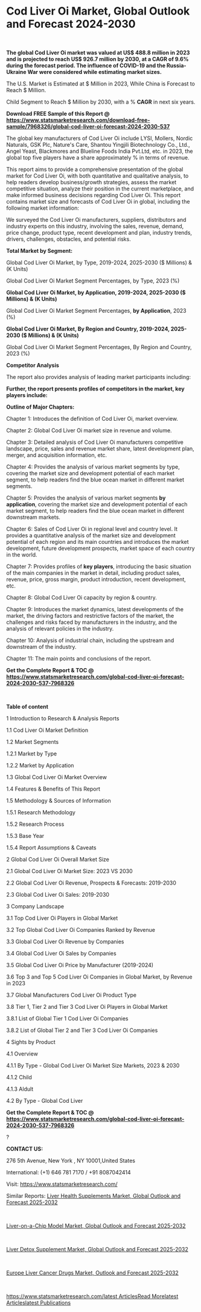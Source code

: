 <h1>Cod Liver Oi Market, Global Outlook and Forecast 2024-2030</h1><br/><p><strong>The global Cod Liver Oi market was valued at US$ 488.8 million in 2023 and is projected to reach US$ 926.7 million by 2030, at a <strong>CAGR</strong> of 9.6% during the forecast period. The influence of COVID-19 and the Russia-Ukraine War were considered while estimating market sizes.</strong></p>
 
 
 
 <p>The U.S. Market is Estimated at $ Million in 2023, While China is Forecast to Reach $ Million.</p>
 
 
 
 <p>Child Segment to Reach $ Million by 2030, with a % <strong>CAGR</strong> in next six years.</p>
 
 
 
 <p><strong>Download FREE Sample of this Report @ <a href="https://www.statsmarketresearch.com/download-free-sample/7968326/global-cod-liver-oi-forecast-2024-2030-537">https://www.statsmarketresearch.com/download-free-sample/7968326/global-cod-liver-oi-forecast-2024-2030-537</a></strong></p>
 
 
 
 <p>The global key manufacturers of Cod Liver Oi include LYSI, Mollers, Nordic Naturals, GSK Plc, Nature&#39;s Care, Shantou Yingjili Biotechnology Co., Ltd., Angel Yeast, Blackmores and Blueline Foods India Pvt.Ltd, etc. in 2023, the global top five players have a share approximately % in terms of revenue.</p>
 
 
 
 <p>This report aims to provide a comprehensive presentation of the global market for Cod Liver Oi, with both quantitative and qualitative analysis, to help readers develop business/growth strategies, assess the market competitive situation, analyze their position in the current marketplace, and make informed business decisions regarding Cod Liver Oi. This report contains market size and forecasts of Cod Liver Oi in global, including the following market information:</p>
 
 
 
 <p>We surveyed the Cod Liver Oi manufacturers, suppliers, distributors and industry experts on this industry, involving the sales, revenue, demand, price change, product type, recent development and plan, industry trends, drivers, challenges, obstacles, and potential risks.</p>
 
 
 
 <p><strong>Total Market by Segment:</strong></p>
 
 
 
 <p>Global Cod Liver Oi Market, by Type, 2019-2024, 2025-2030 ($ Millions) & (K Units)</p>
 
 
 
 <p>Global Cod Liver Oi Market Segment Percentages, by Type, 2023 (%)</p>
 
 
 
 <p><strong>Global Cod Liver Oi Market, <strong>by Application</strong>, 2019-2024, 2025-2030 ($ Millions) & (K Units)</strong></p>
 
 
 
 <p>Global Cod Liver Oi Market Segment Percentages, <strong>by Application</strong>, 2023 (%)</p>
 
 
 
 <p><strong>Global Cod Liver Oi Market, By Region and Country, 2019-2024, 2025-2030 ($ Millions) & (K Units)</strong></p>
 
 
 
 <p>Global Cod Liver Oi Market Segment Percentages, By Region and Country, 2023 (%)</p>
 
 
 
 <p><strong>Competitor Analysis</strong></p>
 
 
 
 <p>The report also provides analysis of leading market participants including:</p>
 
 
 
 <p><strong>Further, the report presents profiles of competitors in the market, <strong>key players</strong> include:</strong></p>
 
 
 
 <p><strong>Outline of Major Chapters:</strong></p>
 
 
 
 <p>Chapter 1: Introduces the definition of Cod Liver Oi, market overview.</p>
 
 
 
 <p>Chapter 2: Global Cod Liver Oi market size in revenue and volume.</p>
 
 
 
 <p>Chapter 3: Detailed analysis of Cod Liver Oi manufacturers competitive landscape, price, sales and revenue market share, latest development plan, merger, and acquisition information, etc.</p>
 
 
 
 <p>Chapter 4: Provides the analysis of various market segments by type, covering the market size and development potential of each market segment, to help readers find the blue ocean market in different market segments.</p>
 
 
 
 <p>Chapter 5: Provides the analysis of various market segments <strong>by application</strong>, covering the market size and development potential of each market segment, to help readers find the blue ocean market in different downstream markets.</p>
 
 
 
 <p>Chapter 6: Sales of Cod Liver Oi in regional level and country level. It provides a quantitative analysis of the market size and development potential of each region and its main countries and introduces the market development, future development prospects, market space of each country in the world.</p>
 
 
 
 <p>Chapter 7: Provides profiles of <strong>key players</strong>, introducing the basic situation of the main companies in the market in detail, including product sales, revenue, price, gross margin, product introduction, recent development, etc.</p>
 
 
 
 <p>Chapter 8: Global Cod Liver Oi capacity by region & country.</p>
 
 
 
 <p>Chapter 9: Introduces the market dynamics, latest developments of the market, the driving factors and restrictive factors of the market, the challenges and risks faced by manufacturers in the industry, and the analysis of relevant policies in the industry.</p>
 
 
 
 <p>Chapter 10: Analysis of industrial chain, including the upstream and downstream of the industry.</p>
 
 
 
 <p>Chapter 11: The main points and conclusions of the report.</p>
 
 
 
 <div><b>Get the Complete Report & TOC @ <a href="https://www.statsmarketresearch.com/global-cod-liver-oi-forecast-2024-2030-537-7968326">https://www.statsmarketresearch.com/global-cod-liver-oi-forecast-2024-2030-537-7968326</a></b></div>
 
 
 
 <p><br />
 
 <b>Table of content</b></p>
 
 
 
 <p>1 Introduction to Research & Analysis Reports<br />
 
 1.1 Cod Liver Oi Market Definition<br />
 
 1.2 Market Segments<br />
 
 1.2.1 Market by Type<br />
 
 1.2.2 Market by Application<br />
 
 1.3 Global Cod Liver Oi Market Overview<br />
 
 1.4 Features & Benefits of This Report<br />
 
 1.5 Methodology & Sources of Information<br />
 
 1.5.1 Research Methodology<br />
 
 1.5.2 Research Process<br />
 
 1.5.3 Base Year<br />
 
 1.5.4 Report Assumptions & Caveats<br />
 
 2 Global Cod Liver Oi Overall Market Size<br />
 
 2.1 Global Cod Liver Oi Market Size: 2023 VS 2030<br />
 
 2.2 Global Cod Liver Oi Revenue, Prospects & Forecasts: 2019-2030<br />
 
 2.3 Global Cod Liver Oi Sales: 2019-2030<br />
 
 3 Company Landscape<br />
 
 3.1 Top Cod Liver Oi Players in Global Market<br />
 
 3.2 Top Global Cod Liver Oi Companies Ranked by Revenue<br />
 
 3.3 Global Cod Liver Oi Revenue by Companies<br />
 
 3.4 Global Cod Liver Oi Sales by Companies<br />
 
 3.5 Global Cod Liver Oi Price by Manufacturer (2019-2024)<br />
 
 3.6 Top 3 and Top 5 Cod Liver Oi Companies in Global Market, by Revenue in 2023<br />
 
 3.7 Global Manufacturers Cod Liver Oi Product Type<br />
 
 3.8 Tier 1, Tier 2 and Tier 3 Cod Liver Oi Players in Global Market<br />
 
 3.8.1 List of Global Tier 1 Cod Liver Oi Companies<br />
 
 3.8.2 List of Global Tier 2 and Tier 3 Cod Liver Oi Companies<br />
 
 4 Sights by Product<br />
 
 4.1 Overview<br />
 
 4.1.1 By Type - Global Cod Liver Oi Market Size Markets, 2023 & 2030<br />
 
 4.1.2 Child<br />
 
 4.1.3 Aldult<br />
 
 4.2 By Type - Global Cod Liver</p>
 
 
 
 <div><b>Get the Complete Report & TOC @ <a href="https://www.statsmarketresearch.com/global-cod-liver-oi-forecast-2024-2030-537-7968326">https://www.statsmarketresearch.com/global-cod-liver-oi-forecast-2024-2030-537-7968326</a></b></div>
 
 
 
 <p>? </p>
 
 
 
 <p><b>CONTACT US:</b><br />
 
 276 5th Avenue, New York , NY 10001,United States<br />
 
 International: (+1) 646 781 7170 / +91 8087042414<br />
 
 Visit: <a href="https://www.statsmarketresearch.com/">https://www.statsmarketresearch.com/</a><br />
 
 Similar Reports: <a href="https://www.statsmarketresearch.com/global-cod-liver-oi-forecast-2024-2030-537-7968326">Liver Health Supplements Market, Global Outlook and Forecast 2025-2032 </a><br />
 
 <br />
 
 <a href="https://www.statsmarketresearch.com/global-cod-liver-oi-forecast-2024-2030-537-7968326">Liver-on-a-Chip Model Market, Global Outlook and Forecast 2025-2032 </a><br />
 
 <br />
 
 <a href="https://www.statsmarketresearch.com/global-cod-liver-oi-forecast-2024-2030-537-7968326">Liver Detox Supplement Market, Global Outlook and Forecast 2025-2032 </a><br />
 
 <br />
 
 <a href="https://www.statsmarketresearch.com/global-cod-liver-oi-forecast-2024-2030-537-7968326">Europe Liver Cancer Drugs Market, Outlook and Forecast 2025-2032</a><br />
 
 <br />
 
 <a href="https://gyeongbokgung.com">https://www.statsmarketresearch.com/</a><a href="https://hallyeomaritime.com">latest Articles</a><a href="https://jingwansa.com">Read More</a><a href="https://nguoiviet.jp/">latest Articles</a><a href="https://www.intelmarketresearch.com/">latest Publications</a></p>
